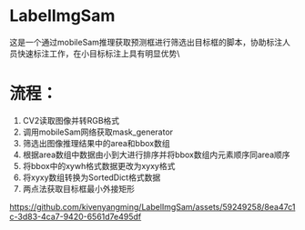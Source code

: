 # LabelImgSam
这是一个通过mobileSam推理获取预测框进行筛选出目标框的脚本，协助标注人员快速标注工作，在小目标标注上具有明显优势\
# 流程：
1. CV2读取图像并转RGB格式
2. 调用mobileSam网络获取mask_generator
3. 筛选出图像推理结果中的area和bbox数组
4. 根据area数组中数据由小到大进行排序并将bbox数组内元素顺序同area顺序
5. 将bbox中的xywh格式数据更改为xyxy格式
6. 将xyxy数组转换为SortedDict格式数据
7. 两点法获取目标框最小外接矩形


https://github.com/kivenyangming/LabelImgSam/assets/59249258/8ea47c1c-3d83-4ca7-9420-6561d7e495df

